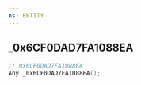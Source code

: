 ```yaml
---
ns: ENTITY
---
```

## _0x6CF0DAD7FA1088EA

```c
// 0x6CF0DAD7FA1088EA
Any _0x6CF0DAD7FA1088EA();
```

